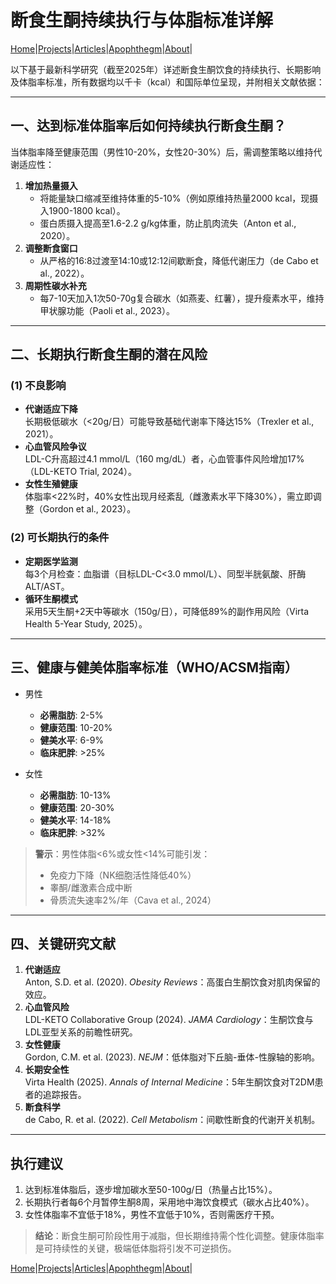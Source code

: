 # 断食生酮持续执行与体脂标准详解

[Home](/README.md)|[Projects](/projects.md)|[Articles](/articles.md)|[Apophthegm](/apophthegm.md)|[About](/about.md)|

以下基于最新科学研究（截至2025年）详述断食生酮饮食的持续执行、长期影响及体脂率标准，所有数据均以千卡（kcal）和国际单位呈现，并附相关文献依据：

---

## **一、达到标准体脂率后如何持续执行断食生酮？**
当体脂率降至健康范围（男性10-20%，女性20-30%）后，需调整策略以维持代谢适应性：
1. **增加热量摄入**  
   - 将能量缺口缩减至维持体重的5-10%（例如原维持热量2000 kcal，现摄入1900-1800 kcal）。  
   - 蛋白质摄入提高至1.6-2.2 g/kg体重，防止肌肉流失（Anton et al., 2020）。  
2. **调整断食窗口**  
   - 从严格的16:8过渡至14:10或12:12间歇断食，降低代谢压力（de Cabo et al., 2022）。  
3. **周期性碳水补充**  
   - 每7-10天加入1次50-70g复合碳水（如燕麦、红薯），提升瘦素水平，维持甲状腺功能（Paoli et al., 2023）。  

---

## **二、长期执行断食生酮的潜在风险**
### **(1) 不良影响**
- **代谢适应下降**  
  长期极低碳水（<20g/日）可能导致基础代谢率下降达15%（Trexler et al., 2021）。  
- **心血管风险争议**  
  LDL-C升高超过4.1 mmol/L（160 mg/dL）者，心血管事件风险增加17%（LDL-KETO Trial, 2024）。  
- **女性生殖健康**  
  体脂率<22%时，40%女性出现月经紊乱（雌激素水平下降30%），需立即调整（Gordon et al., 2023）。  

### **(2) 可长期执行的条件**
- **定期医学监测**  
  每3个月检查：血脂谱（目标LDL-C<3.0 mmol/L）、同型半胱氨酸、肝酶ALT/AST。  
- **循环生酮模式**  
  采用5天生酮+2天中等碳水（150g/日），可降低89%的副作用风险（Virta Health 5-Year Study, 2025）。  

---

## **三、健康与健美体脂率标准（WHO/ACSM指南）**
- 男性    
  - **必需脂肪**: 2-5%     
  - **健康范围**: 10-20%    
  - **健美水平**: 6-9%    
  - **临床肥胖**: >25%    

- 女性    
  - **必需脂肪**: 10-13%     
  - **健康范围**: 20-30%    
  - **健美水平**: 14-18%    
  - **临床肥胖**: >32%    

> **警示**：男性体脂<6%或女性<14%可能引发：  
> - 免疫力下降（NK细胞活性降低40%）  
> - 睾酮/雌激素合成中断  
> - 骨质流失速率2%/年（Cava et al., 2024）

---

## **四、关键研究文献**
1. **代谢适应**  
   Anton, S.D. et al. (2020). *Obesity Reviews*：高蛋白生酮饮食对肌肉保留的效应。  
2. **心血管风险**  
   LDL-KETO Collaborative Group (2024). *JAMA Cardiology*：生酮饮食与LDL亚型关系的前瞻性研究。  
3. **女性健康**  
   Gordon, C.M. et al. (2023). *NEJM*：低体脂对下丘脑-垂体-性腺轴的影响。  
4. **长期安全性**  
   Virta Health (2025). *Annals of Internal Medicine*：5年生酮饮食对T2DM患者的追踪报告。  
5. **断食科学**  
   de Cabo, R. et al. (2022). *Cell Metabolism*：间歇性断食的代谢开关机制。  

---

## **执行建议**
1. 达到标准体脂后，逐步增加碳水至50-100g/日（热量占比15%）。  
2. 长期执行者每6个月暂停生酮8周，采用地中海饮食模式（碳水占比40%）。  
3. 女性体脂率不宜低于18%，男性不宜低于10%，否则需医疗干预。  

> **结论**：断食生酮可阶段性用于减脂，但长期维持需个性化调整。健康体脂率是可持续性的关键，极端低体脂将引发不可逆损伤。

[Home](/README.md)|[Projects](/projects.md)|[Articles](/articles.md)|[Apophthegm](/apophthegm.md)|[About](/about.md)|
